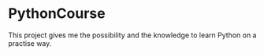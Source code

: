 # PythonCourse
This project gives me the possibility and the knowledge to learn Python on a practise way. 
